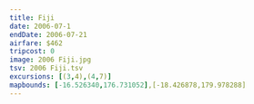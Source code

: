 ```yaml
---
title: Fiji
date: 2006-07-1
endDate: 2006-07-21
airfare: $462
tripcost: 0
image: 2006 Fiji.jpg
tsv: 2006 Fiji.tsv
excursions: [(3,4),(4,7)]
mapbounds: [-16.526340,176.731052],[-18.426878,179.978288]
---
```

